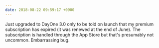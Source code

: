 ```yaml
---
date: 2018-08-22 09:59:17 +0900
---
```

Just upgraded to DayOne 3.0 only to be told on launch that my premium subscription has expired (it was renewed at the end of June). The subscription is handled through the App Store but that's presumably not uncommon. Embarrassing bug.
